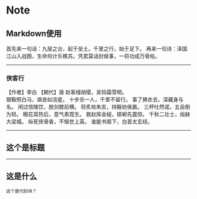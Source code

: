 # Note
## Markdown使用
首先来一句话：九层之台，起于垒土。千里之行，始于足下。
再来一句诗：泽国江山入战图，生命何计乐樵苏。凭君莫话封侯事，一将功成万骨枯。

---
### 侠客行

【作者】李白 【朝代】唐   赵客缦胡缨，吴钩霜雪明。<br/>银鞍照白马，飒沓如流星。
十步杀一人，千里不留行。  事了拂衣去，深藏身与名。
闲过信陵饮，脱剑膝前横。
将炙啖朱亥，持觞劝侯嬴。
三杯吐然诺，五岳倒为轻。
眼花耳热后，意气素霓生。
救赵挥金槌，邯郸先震惊。
千秋二壮士，烜赫大梁城。
纵死侠骨香，不惭世上英。
谁能书阁下，白首太玄经。

---

## 这个是标题
---
这是什么
---

```
这个是代码块？
```
